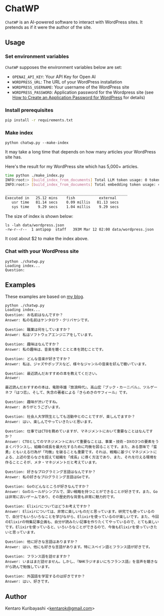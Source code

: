 # ChatWP

`ChatWP` is an AI-powered software to interact with WordPress sites. It pretends as if it were the author of the site.

## Usage

### Set environment variables

`ChatWP` supposes the environment variables below are set:

- `OPENAI_API_KEY`: Your API Key for Open AI
- `WORDPRESS_URL`: The URL of your WordPress installation
- `WORDPRESS_USERNAME`: Your username of the WordPress site
- `WORDPRESS_PASSWORD`: Application password for the Wordpress site (see  [How to Create an Application Password for WordPress](https://www.paidmembershipspro.com/create-application-password-wordpress/) for details)

### Install prerequisites

```sh
pip install -r requirements.txt
```

### Make index

```shell
python chatwp.py --make-index
```

It may take a long time that depends on how many articles your WordPress site has.

Here's the result for my WordPress site which has 5,000+ articles.

```sh
time python ./make_index.py
INFO:root:> [build_index_from_documents] Total LLM token usage: 0 tokens
INFO:root:> [build_index_from_documents] Total embedding token usage: 4752468 tokens

________________________________________________________
Executed in   25.12 mins    fish           external
   usr time   81.14 secs    0.09 millis   81.13 secs
   sys time    9.29 secs    1.04 millis    9.29 secs
```

The size of index is shown below:

```
ls -lah data/wordpress.json
-rw-r--r--  1 antipop  staff   393M Mar 12 02:00 data/wordpress.json
```

It cost about $2 to make the index above.

### Chat with your WordPress site

```shell
python ./chatwp.py
Loading index...
Question:
```

## Examples

These examples are based on [my blog](https://kentarokuribayashi.com/).

```
python ./chatwp.py
Loading index...
Question: お名前はなんですか？
Answer: 私の名前はケンタロウ・クリバヤシです。

Question: 職業は何をしていますか？
Answer: 私はソフトウェアエンジニアをしています。

Question: 趣味はなんですか？
Answer: 私の趣味は、音楽を聴くことと本を読むことです。

Question: どんな音楽が好きですか？
Answer: 私は、ジャズやポップスなど、様々なジャンルの音楽を好んで聴いています。

Question: 最近読んだおすすめの本を教えてください。
Answer:

最近読んだおすすめの本は、竜胆寺雄『放浪時代』、高山宏『ブック・カーニバル』、ツルゲーネフ『はつ恋』、そして、失念の著者による『きらめきのサフィール』です。

Question: 趣味が渋いですね。
Answer: ありがとうございます。

Question: 社会人大学院生としても活動中とのことですが、楽しんでますか？
Answer: はい、楽しんでやっていきたいと思います。

Question: 仕事ではCTOを務めていますが、マネジメントにおいて重要なことはなんですか？
Answer: CTOとしてのマネジメントにおいて重要なことは、事業・技術・DXの3つの要素をうまくバランスし、組織の成長を最大化するために均衡を図ることです。また、ある意味で「蛮勇」ともいえる行為が「均衡」を破ることも重要です。それは、戦略に基づくマネジメントによる、上述の至らなさを超えて組織を「成長」に導く方法であり、また、それを行える環境を作ることこそが、メタ・マネジメントだと考えています。

Question: 好きなプログラミング言語はなんですか？
Answer: 私の好きなプログラミング言語はGoです。

Question: Goのどんなところが好きなんですか？
Answer: Goのルールがシンプルで、深い戦略を持つことができることが好きです。また、Goは非常に古いゲームであり、その歴史的な背景も非常に魅力的です。

Question: Elixirについてはどうお考えですか？
Answer: Elixirについては、非常に楽しいものだと思っています。研究でも使っているので、自分でもいろいろなことを学びながら、Elixirを使っているのが楽しいです。また、今回のElixirの特集記事企画も、自分が読みたい記事を作りたくてやっているので、とても楽しいです。Elixirを使っていると、いろいろなことができるので、今後もElixirを使っていきたいと思っています。

Question: 他に好きな言語はありますか？
Answer: はい、他にも好きな言語があります。特にスペイン語とフランス語が好きです。

Question: フランス語を話せますか？
Answer: いまはまだ話せません。しかし、『NHKラジオまいにちフランス語』を音声を聴きながら読んで勉強しています。

Question: 外国語を学習するのは好きですか？
Answer: はい、好きです。
```

## Author

Kentaro Kuribayashi &lt;kentarok@gmail.com&gt;
